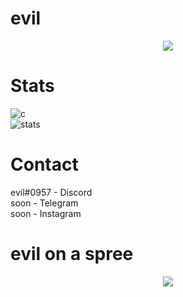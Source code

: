 # evil

<p align="center">
  <a href="https://github.com/evills">
    <img src="https://discord.c99.nl/widget/theme-4/859565244602515457.png"/>
     </a>
</p>

# Stats
![c](https://github-readme-stats.vercel.app/api/top-langs/?username=evills&layout=compact&theme=dark) 
</br>
![stats](https://github-readme-stats.vercel.app/api?username=evills&show_icons=true&theme=dark)

# Contact
evil#0957 - Discord </br>
soon - Telegram </br>
soon - Instagram </br>

# evil on a spree
<p align="center">
  <a href="https://github.com/evills">
    <img src="https://cdn.discordapp.com/attachments/841445020837478400/903428387517890561/3d59f58e1c1b923f6b9d3f3c155d6bf9.gif"/>
     </a>
</p>
